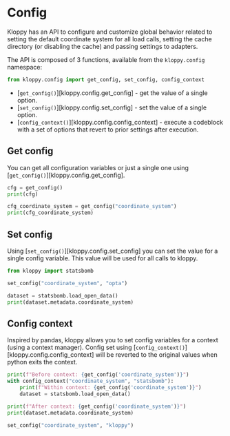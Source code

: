 # Config

Kloppy has an API to configure and customize global behavior related to setting the default coordinate system for all load calls, setting the cache directory (or disabling the cache) and passing settings to adapters.

The API is composed of 3 functions, available from the `kloppy.config` namespace:

```python exec="true" source="above" session="config"
from kloppy.config import get_config, set_config, config_context
```

- [`get_config()`][kloppy.config.get_config] - get the value of a single option.
- [`set_config()`][kloppy.config.set_config] - set the value of a single option.
- [`config_context()`][kloppy.config.config_context] - execute a codeblock with a set of options that revert to prior settings after execution.

## Get config

You can get all configuration variables or just a single one using [`get_config()`][kloppy.config.get_config].

```python exec="true" source="above" result="text" session="config"
cfg = get_config()
print(cfg)
```

```python exec="true" source="above" result="text" session="config"
cfg_coordinate_system = get_config("coordinate_system")
print(cfg_coordinate_system)
```


## Set config
Using [`set_config()`][kloppy.config.set_config] you can set the value for a single config variable. This value will be used for all calls to kloppy.

```python exec="true" source="above" result="text" session="config"
from kloppy import statsbomb

set_config("coordinate_system", "opta")

dataset = statsbomb.load_open_data()
print(dataset.metadata.coordinate_system)
```


## Config context

Inspired by pandas, kloppy allows you to set config variables for a context (using a context manager). Config set using [`config_context()`][kloppy.config.config_context] will be reverted to the original values when python exits the context.

```python exec="true" source="above" result="text" session="config"
print(f"Before context: {get_config('coordinate_system')}")
with config_context("coordinate_system", "statsbomb"):
    print(f"Within context: {get_config('coordinate_system')}")
    dataset = statsbomb.load_open_data()

print(f"After context: {get_config('coordinate_system')}")
print(dataset.metadata.coordinate_system)
```


```python exec="true" session="config"
set_config("coordinate_system", "kloppy")
```

